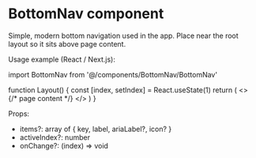 # BottomNav component

Simple, modern bottom navigation used in the app. Place near the root layout so it sits above page content.

Usage example (React / Next.js):

import BottomNav from '@/components/BottomNav/BottomNav'

function Layout() {
  const [index, setIndex] = React.useState(1)
  return (
    <>
      {/* page content */}
      <BottomNav activeIndex={index} onChange={setIndex} />
    </>
  )
}

Props:
- items?: array of { key, label, ariaLabel?, icon? }
- activeIndex?: number
- onChange?: (index) => void
